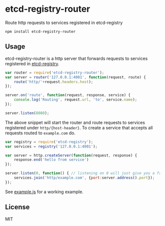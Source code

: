 # etcd-registry-router

Route http requests to services registered in etcd-registry

	npm install etcd-registry-router

## Usage

etcd-registry-router is a http server that forwards requests to services
registered in [etcd-registry](https://github.com/mafintosh/etcd-registry).

``` js
var router = require('etcd-registry-router');
var server = router('127.0.0.1:4001', function(request, route) {
	route('http/'+request.headers.host);
});

server.on('route', function(request, response, service) {
	console.log('Routing', request.url, 'to', service.name);
});

server.listen(8080);
```

The above snippet will start the router and route requests to services registered under `http/{host-header}`.
To create a service that accepts all requests routed to `example.com` do.

``` js
var registry = require('etcd-registry');
var services = registry('127.0.0.1:4001');

var server = http.createServer(function(request, response) {
	response.end('hello from service')
});

server.listen(0, function() { // listening on 0 will just give you a free port
	services.join('http/example.com', {port:server.address().port});
});
```

See [example.js](https://github.com/mafintosh/etcd-registry-router/blob/master/example.js) for a working example.

## License

MIT